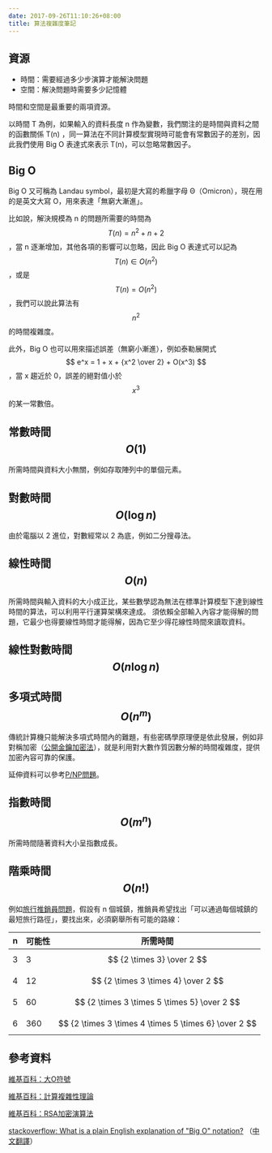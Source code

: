 ```yaml
---
date: 2017-09-26T11:10:26+08:00
title: 算法複雜度筆記
---
```


<script type="text/javascript" async
  src="https://cdnjs.cloudflare.com/ajax/libs/mathjax/2.7.2/MathJax.js?config=TeX-MML-AM_CHTML">
</script>
<style scoped>
.MJXc-display{
  display: inline-block;
  margin: 0;
  padding: 0 .5em;
}
</style>

## 資源
- 時間：需要經過多少步演算才能解決問題
- 空間：解決問題時需要多少記憶體

時間和空間是最重要的兩項資源。

以時間 T 為例，如果輸入的資料長度 n 作為變數，我們關注的是時間與資料之間的函數關係 T(n) ，同一算法在不同計算模型實現時可能會有常數因子的差別，因此我們使用 Big O 表達式來表示 T(n)，可以忽略常數因子。

## Big O
Big O 又可稱為 Landau symbol，最初是大寫的希臘字母 Θ（Omicron），現在用的是英文大寫 O，用來表達「無窮大漸進」。

比如說，解決規模為 n 的問題所需要的時間為<span>$$ T(n) = n^2 + n + 2 $$</span>，當 n 逐漸增加，其他各項的影響可以忽略，因此 Big O 表達式可以記為<span>$$ T(n) ∈ O(n^2) $$</span>，或是<span>$$ T(n) = O(n^2) $$</span>，我們可以說此算法有<span>$$ n^2 $$</span>的時間複雜度。

此外，Big O 也可以用來描述誤差（無窮小漸進），例如泰勒展開式<span>$$ e^x = 1 + x + {x^2 \over 2} + O(x^3) $$</span>，當 x 趨近於 0，誤差的絕對值小於 <span>$$ x^3 $$</span>的某一常數倍。


## 常數時間 <span>$$ O(1) $$</span>
所需時間與資料大小無關，例如存取陣列中的單個元素。

## 對數時間 <span>$$ O(\log n) $$</span>
由於電腦以 2 進位，對數經常以 2 為底，例如二分搜尋法。

## 線性時間 <span>$$  O(n) $$</span>
所需時間與輸入資料的大小成正比，某些數學認為無法在標準計算模型下達到線性時間的算法，可以利用平行運算架構來達成。
須依賴全部輸入內容才能得解的問題，它最少也得要線性時間才能得解，因為它至少得花線性時間來讀取資料。

## 線性對數時間 <span>$$  O(n\log n) $$</span>

## 多項式時間 <span>$$ O(n^m) $$</span>
傳統計算機只能解決多項式時間內的難題，有些密碼學原理便是依此發展，例如非對稱加密（[公開金鑰加密法](https://zh.wikipedia.org/zh-tw/%E5%85%AC%E5%BC%80%E5%AF%86%E9%92%A5%E5%8A%A0%E5%AF%86)），就是利用對大數作質因數分解的時間複雜度，提供加密內容可靠的保護。

延伸資料可以參考[P/NP問題](https://zh.wikipedia.org/wiki/P/NP%E9%97%AE%E9%A2%98)。

## 指數時間 <span>$$ O(m^n) $$</span>
所需時間隨著資料大小呈指數成長。

## 階乘時間 <span>$$ O(n!) $$</span>
例如[旅行推銷員問題](https://zh.wikipedia.org/wiki/%E6%97%85%E8%A1%8C%E6%8E%A8%E9%94%80%E5%91%98%E9%97%AE%E9%A2%98)，假設有 n 個城鎮，推銷員希望找出「可以通過每個城鎮的最短旅行路徑」，要找出來，必須窮舉所有可能的路線：

| n | 可能性 | 所需時間 |
| --- | --- | --- |
| 3 | 3 | <span>$$ {2 \times 3} \over 2 $$</span> |
| 4 | 12 | <span>$$ {2 \times 3 \times 4} \over 2 $$</span> |
| 5 | 60 | <span>$$ {2 \times 3 \times 5 \times 5} \over 2 $$</span> |
| 6 | 360 | <span>$$ {2 \times 3 \times 4 \times 5 \times 6} \over 2 $$</span> |


## 參考資料
[維基百科：大O符號](https://zh.wikipedia.org/wiki/%E5%A4%A7O%E7%AC%A6%E5%8F%B7)

[維基百科：計算複雜性理論](https://zh.wikipedia.org/wiki/Category:%E8%A8%88%E7%AE%97%E8%A4%87%E9%9B%9C%E6%80%A7%E7%90%86%E8%AB%96)

[維基百科：RSA加密演算法](https://zh.wikipedia.org/wiki/RSA%E5%8A%A0%E5%AF%86%E6%BC%94%E7%AE%97%E6%B3%95)

[stackoverflow: What is a plain English explanation of "Big O" notation?](https://stackoverflow.com/questions/487258/what-is-a-plain-english-explanation-of-big-o-notation/487278#487278)
（[中文翻譯](http://blog.jobbole.com/55184/)）
